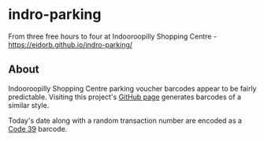 # indro-parking

From three free hours to four at Indooroopilly Shopping Centre - https://eidorb.github.io/indro-parking/


## About

Indooroopilly Shopping Centre parking voucher barcodes appear to be fairly predictable. Visiting this project's [GitHub page](https://eidorb.github.io/indro-parking/) generates barcodes of a similar style.

Today's date along with a random transaction number are encoded as a [Code 39](https://en.wikipedia.org/wiki/Code_39) barcode.
